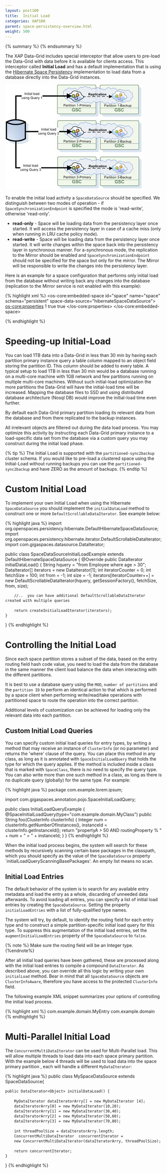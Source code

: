 ```yaml
---
layout: post100
title:  Initial Load
categories: XAP100
parent: space-persistency-overview.html
weight: 500
---
```



{% summary  %} {% endsummary %}



The XAP Data-Grid includes special interceptor that allow users to pre-load the Data-Grid with data before it is available for clients access. This interceptor called **Initial Load** and has a default implementation that is using the [Hibernate Space Persistency](./hibernate-space-persistency.html) implementation to load data from a database directly into the Data-Grid instances.

![eds_initial_load.jpg](/attachment_files/eds_initial_load.jpg)

To enable the initial load activity a `SpaceDataSource` should be specified. We distinguish between two modes of operation - if `SpaceSynchronizationEndpoint` is specified the mode is 'read-write', otherwise 'read-only'.

- **read-only** - Space will be loading data from the persistency layer once started. It will access the persistency layer in case of a cache miss (only when running in LRU cache policy mode).
- **read-write** - Space will be loading data from the persistency layer once started. It will write changes within the space back into the persistency layer in synchronous manner. For a-synchronous mode, the replication to the Mirror should be enabled and `SpaceSynchronizationEndpoint` should not be specified for the space but only for the mirror. The Mirror will be responsible to write the changes into the persistency layer.

Here is an example for a space configuration that performs only initial load from the database without writing back any changes into the database (replication to the Mirror service is not enabled with this example):

{% highlight xml %}
<os-core:embedded-space id="space" name="space" schema="persistent" space-data-source="hibernateSpaceDataSource">
    <os-core:properties>
        <props>
            <!-- Use ALL IN CACHE -->
            <prop key="space-config.engine.cache_policy">1</prop>
            <prop key="cluster-config.cache-loader.external-data-source">true</prop>
            <prop key="cluster-config.cache-loader.central-data-source">true</prop>
        </props>
    </os-core:properties>
</os-core:embedded-space>

<bean id="hibernateSpaceDataSource" class="org.openspaces.persistency.hibernate.DefaultHibernateSpaceDataSourceFactoryBean">
    <property name="sessionFactory" ref="sessionFactory"/>
</bean>
{% endhighlight %}

# Speeding-up Initial-Load

You can load 1TB data into a Data-Grid in less than 30 min by having each partition primary instance query a table column mapped to an object field storing the partition ID. This column should be added to every table. A typical setup to load 1TB in less than 30 min would be a database running on a multi-core machine with 1GB network and few partitions running on multiple multi-core machines. Without such initial-load optimization the more partitions the Data-Grid will have the initial-load time will be increased. Mapping the database files to SSD and using distributed database architecture (Nosql DB) would improve the initial-load time even further.

By default each Data-Grid primary partition loading its relevant data from the database and from there replicated to the backup instances.

All irrelevant objects are filtered out during the data load process. You may optimize this activity by instructing each Data-Grid primary instance to a load-specific data set from the database via a custom query you may construct during the initial load phase.

{% tip %}
The Initial Load is supported with the `partitioned-sync2backup` cluster schema. If you would like to pre-load a clustered space using the Initial-Load without running backups you can use the `partitioned-sync2backup` and have ZERO as the amount of backups.
{% endtip %}

# Custom Initial Load

To implement your own Initial Load when using the Hibernate `SpaceDataSource` you should implement the `initialDataLoad` method to construct one or more `DefaultScrollableDataIterator`.
See example below:

{% highlight java %}
import org.openspaces.persistency.hibernate.DefaultHibernateSpaceDataSource;
import org.openspaces.persistency.hibernate.iterator.DefaultScrollableDataIterator;
import com.gigaspaces.datasource.DataIterator;

public class SpaceDataSourceInitialLoadExample extends DefaultHibernateSpaceDataSource {
    @Override
    public DataIterator<Object> initialDataLoad() {
        String hquery = "from Employee where age > 30";
        DataIterator[] iterators = new DataIterator[1];
        int iteratorCounter = 0;
        int fetchSize = 100;
        int from = -1;
        int size = -1;
        iterators[iteratorCounter++] = new DefaultScrollableDataIterator(hquery, getSessionFactory(), fetchSize, from, size);

        //..  you can have additional DefaultScrollableDataIterator created with multiple queries

        return createInitialLoadIterator(iterators);
    }
}
{% endhighlight %}

# Controlling the Initial Load

Since each space partition stores a subset of the data, based on the entry routing field hash code value, you need to load the data from the database in the same manner the client load balance the data when interacting with the different partitions.

It is best to use a database query using the `MOD`, `number of partitions` and the `partition ID` to perform an identical action to that which is performed by a space client when performing write/read/take operations with partitioned space to route the operation into the correct partition.

Additional levels of customization can be achieved for loading only the relevant data into each partition.

## Custom Initial Load Queries

You can specify custom initial load queries for entry types, by writing a method that may receive an instance of `ClusterInfo` (or no parameter) and returns the 'where' clause of the query. You can place this method in any class, as long as it is annotated with `SpaceInitialLoadQuery` that holds the type for which the query applies. If the method is included inside a class that is marked with `SpaceClass`, there is no need to specify the query type. You can also write more than one such method in a class, as long as there is no duplicate query (globally) for the same type. For example:

{% highlight java %}
package com.example.lorem.ipsum;

import com.gigaspaces.annotation.pojo.SpaceInitialLoadQuery;

public class InitialLoadQueryExample {
    @SpaceInitialLoadQuery(type="com.example.domain.MyClass")
    public String foo(ClusterInfo clusterInfo) {
        Integer num = clusterInfo.getNumberOfInstances(), instanceId = clusterInfo.getInstanceId();
        return "propertyA > 50 AND routingProperty % " + num + " = " + instanceId;
    }
}
{% endhighlight %}

When the initial load process begins, the system will search for these methods by recursively scanning certain base packages in the classpath, which you should specify as the value of the `SpaceDataSource` property `initialLoadQueryScanningBasePackages'. An empty list means no scan.

## Initial Load Entries

The default behavior of the system is to search for any available entry metadata and load the entry as a whole, discarding of unneeded data afterwards. To avoid loading all entries, you can specify a list of initial load entries by creating the `SpaceDataSource`. Setting the property `initialLoadEntries` with a list of fully-qualified type names.

The system will try, by default, to identify the routing field for each entry type and to construct a simple partition-specific initial load query for this type. To suppress this augmentation of the initial load entries, set the `augmentInitialLoadEntries` property of the `SpaceDataSource` to `false`.

{% note %}
Make sure the routing field will be an Integer type.
{%endnote%}

After all initial load queries have been gathered, these are processed along with the initial load entries to compile a compound `DataIterator`. As described above, you can override all this logic by writing your own `initialLoad` method. Bear in mind that all `SpaceDataSource` objects are `ClusterInfoAware`, therefore you have access to the protected `ClusterInfo` field.

The following example XML snippet summarizes your options of controlling the initial load process.

{% highlight xml %}
<bean id="hibernateSpaceDataSource" class="org.openspaces.persistency.hibernate.DefaultHibernateSpaceDataSourceFactoryBean">
    <property name="sessionFactory" ref="sessionFactory"/>
    <property name="initialLoadEntries">
        <!-- If absent or empty, the system will search for all available entry metadata -->
        <list>
            <value>com.example.domain.MyEntry</value>
        </list>
    </property>
    <!-- switch for creating partition-specific queries for entries -->
    <property name="augmentInitialLoadEntries" value="false"/>
    <property name="initialLoadQueryScanningBasePackages">
        <!-- If absent or empty, the system will not search for initial load query methods -->
        <list>
            <value>com.example.domain</value>
        </list>
    </property>
</bean>
{% endhighlight %}

# Multi-Parallel Initial Load

The `ConcurrentMultiDataIterator` can be used for Multi-Parallel load. This will allow multiple threads to load data into each space primary partition. With the example below 4 threads will be used to load data into the space primary partition , each will handle a different `MyDataIterator`:

{% highlight java %}
public class MySpaceDataSource extends SpaceDataSource{

	public DataIterator<Object> initialDataLoad() {
		
		MyDataIterator dataIteratorArry[] = new MyDataIterator [4];
		dataIteratorArry[0] = new MyDataIterator(10,20);
		dataIteratorArry[1] = new MyDataIterator(30,40);
		dataIteratorArry[2] = new MyDataIterator(50,60);
		dataIteratorArry[3] = new MyDataIterator(70,80);
		
		int threadPoolSize = dataIteratorArry.length;
		ConcurrentMultiDataIterator  concurrentIterator = 
		new ConcurrentMultiDataIterator(dataIteratorArry, threadPoolSize);
		
		return concurrentIterator;
	}
}
{% endhighlight %}

